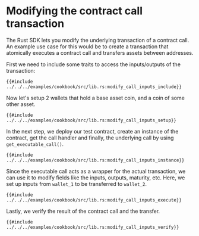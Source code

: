# Modifying the contract call transaction

The Rust SDK lets you modify the underlying transaction of a contract call. An example use case for this would be to create a transaction that atomically executes a contract call and transfers assets between addresses. 

First we need to include some traits to access the inputs/outputs of the transaction:

```rust,ignore
{{#include ../../../examples/cookbook/src/lib.rs:modify_call_inputs_include}}
```

Now let's setup 2 wallets that hold a base asset coin, and a coin of some other asset.

```rust,ignore
{{#include ../../../examples/cookbook/src/lib.rs:modify_call_inputs_setup}}
```

In the next step, we deploy our test contract, create an instance of the contract, get the call handler and
finally, the underlying call by using `get_executable_call()`. 

```rust,ignore
{{#include ../../../examples/cookbook/src/lib.rs:modify_call_inputs_instance}}
```

Since the executable call acts as a wrapper for the actual transaction, we can use it to modify fields like the inputs, outputs, maturity, etc. Here, we set up inputs from `wallet_1` to be transferred to `wallet_2`.

```rust,ignore
{{#include ../../../examples/cookbook/src/lib.rs:modify_call_inputs_execute}}
```

Lastly, we verify the result of the contract call and the transfer.

```rust,ignore
{{#include ../../../examples/cookbook/src/lib.rs:modify_call_inputs_verify}}
```